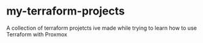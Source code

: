 # my-terraform-projects
A collection of terraform projetcts ive made while trying to learn how to use Terraform with Proxmox
